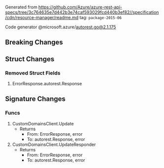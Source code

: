 Generated from https://github.com/Azure/azure-rest-api-specs/tree/3c764635e7d442b3e74caf593029fcd440b3ef82//specification/cdn/resource-manager/readme.md tag: `package-2015-06`

Code generator @microsoft.azure/autorest.go@2.1.175


## Breaking Changes

## Struct Changes

### Removed Struct Fields

1. ErrorResponse.autorest.Response

## Signature Changes

### Funcs

1. CustomDomainsClient.Update
	- Returns
		- From: ErrorResponse, error
		- To: autorest.Response, error
1. CustomDomainsClient.UpdateResponder
	- Returns
		- From: ErrorResponse, error
		- To: autorest.Response, error
